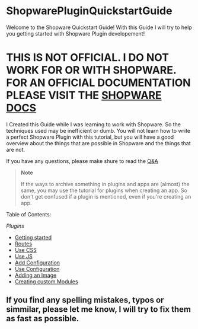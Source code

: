 # ShopwarePluginQuickstartGuide

Welcome to the Shopware Quickstart Guide! With this Guide I will try to help you getting started with Shopware Plugin developement!

# **THIS IS NOT OFFICIAL. I DO NOT WORK FOR OR WITH SHOPWARE. FOR AN OFFICIAL DOCUMENTATION PLEASE VISIT THE [SHOPWARE DOCS](https://docs.shopware.com/en)**

I Created this Guide while I was learning to work with Shopware. So the techniques used may be inefficient or dumb. You will not learn how to write a perfect Shopware Plugin with this tutorial, but you will have a good overview about the things that are possible in Shopware and the things that are not.

If you have any questions, please make shure to read the [Q&A](https://github.com/kollhdxdlp/ShopwarePluginQuickstartGuide/blob/main/Q%26A.md)

>__Note__
>
> If the ways to archive something in plugins and apps are (almost) the same, you may use the tutorial for plugins when creating an app. So don't get confused if a plugin is mentioned, even if you're creating an app.

Table of Contents:

*Plugins*
- [Getting started](https://github.com/kollhdxdlp/ShopwarePluginQuickstartGuide/blob/main/GettingStarted.md)
- [Routes](https://github.com/kollhdxdlp/ShopwarePluginQuickstartGuide/blob/main/Routes.md)
- [Use CSS](https://github.com/kollhdxdlp/ShopwarePluginQuickstartGuide/blob/main/embeddingCSS.md)
- [Use JS](https://github.com/kollhdxdlp/ShopwarePluginQuickstartGuide/blob/main/embeddingJS.md)
- [Add Configuration](https://github.com/kollhdxdlp/ShopwarePluginQuickstartGuide/blob/main/AddConfiguration.md)
- [Use Configuration](https://github.com/kollhdxdlp/ShopwarePluginQuickstartGuide/blob/main/UseConfiguration.md)
- [Adding an Image](https://github.com/kollhdxdlp/ShopwarePluginQuickstartGuide/blob/main/addingImage.md)
- [Creating custom Modules](https://github.com/kollhdxdlp/ShopwarePluginQuickstartGuide/blob/main/CustomModules.md)

## If you find any spelling mistakes, typos or simmilar, please let me know, I will try to fix them as fast as possible.
